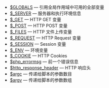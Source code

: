 - [$GLOBALS](https://www.php.net/manual/zh/reserved.variables.globals.php) — 引用全局作用域中可用的全部变量
- [$_SERVER](https://www.php.net/manual/zh/reserved.variables.server.php) — 服务器和执行环境信息
- [$_GET](https://www.php.net/manual/zh/reserved.variables.get.php) — HTTP GET 变量
- [$_POST](https://www.php.net/manual/zh/reserved.variables.post.php) — HTTP POST 变量
- [$_FILES](https://www.php.net/manual/zh/reserved.variables.files.php) — HTTP 文件上传变量
- [$_REQUEST](https://www.php.net/manual/zh/reserved.variables.request.php) — HTTP Request 变量
- [$_SESSION](https://www.php.net/manual/zh/reserved.variables.session.php) — Session 变量
- [$_ENV](https://www.php.net/manual/zh/reserved.variables.environment.php) — 环境变量
- [$_COOKIE](https://www.php.net/manual/zh/reserved.variables.cookies.php) — HTTP Cookies
- [$php_errormsg](https://www.php.net/manual/zh/reserved.variables.phperrormsg.php) — 前一个错误信息
- [$http_response_header](https://www.php.net/manual/zh/reserved.variables.httpresponseheader.php) — HTTP 响应头
- [$argc](https://www.php.net/manual/zh/reserved.variables.argc.php) — 传递给脚本的参数数目
- [$argv](https://www.php.net/manual/zh/reserved.variables.argv.php) — 传递给脚本的参数数组


